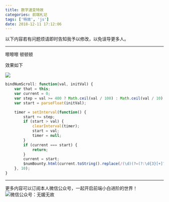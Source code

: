```yaml
---
title: 数字速变特效
categories: 前端札记
tags: ['特效', 'js']
date: 2018-12-11 17:12:06
---
```

以下内容若有问题烦请即时告知我予以修改，以免误导更多人。

---

嚓嚓嚓 顿顿顿
<!-- more -->

效果如下

![](http://ww3.sinaimg.cn/large/006tNc79gy1g5b1ulk5ydg30hs08we6m.gif)


``` javascript
bindNumScroll: function(val, initVal) {
    var that = this;
    var current = 0;
    var step = val >= 400 ? Math.ceil(val / 100) : Math.ceil(val / 10);
    var start = parseFloat(initVal);

    timer = setInterval(function() {
        start += step;
        if (start > val) {
            clearInterval(timer);
            start = val;
            timer = null;
        }
        if (current === start) {
            return;
        }
        current = start;
        $numBounty.html(current.toString().replace(/(\d)(?=(?:\d{3}[+]?)+$)/g, '$1,'));
    }, 10);
}
```


---
更多内容可以订阅本人微信公众号，一起开启前端小白进阶的世界！
![微信公众号：无媛无故](http://ww1.sinaimg.cn/large/006tNc79gy1g59sd1aky1j325s0m80xf.jpg)
